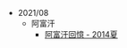
- 2021/08
    - 阿富汗
        - [阿富汗回憶 - 2014夏](https://www.facebook.com/627742992/posts/10158404510167993/)
